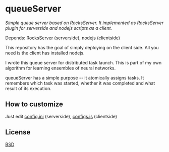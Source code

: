 
# queueServer

*Simple queue server based on RocksServer.
It implemented as RocksServer plugin for serverside and nodejs scripts as a client.*

Depends:
[RocksServer](https://github.com/valmat/RocksServer) (serverside), [nodejs](https://nodejs.org/) (clientside)


This repository has the goal of simply deploying on the client side. All you need is the client has installed nodejs.

I wrote this queue server for distributed task launch. This is part of my own algorithm for learning ensembles of neural networks.

queueServer has a simple purpose -- it atomically assigns tasks. It remembers which task was started, whether it was completed and what result of its execution.


## How to customize
Just edit [config.ini](server/bin/config.ini) (serverside), [configs.js](lient/configs.js) (clientside)


## License
[BSD](LICENSE)
